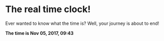 # The real time clock!

Ever wanted to know what the time is? Well, your journey is about to end!

**The time is Nov 05, 2017, 09:43**